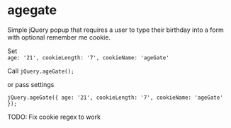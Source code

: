 # agegate

Simple jQuery popup that requires a user to type their birthday into a form with optional remember me cookie.

Set       
`age: '21',
cookieLength: '7',
cookieName: 'ageGate'`

Call
`jQuery.ageGate();`

or pass settings

`jQuery.ageGate({
  age: '21',
  cookieLength: '7',
  cookieName: 'ageGate'
});`

TODO:
Fix cookie regex to work
